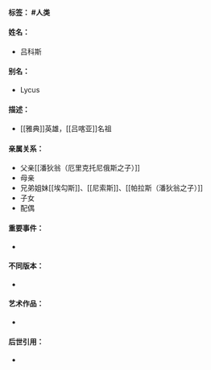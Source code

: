 #### 标签： #人类
#### 姓名：
- 吕科斯
#### 别名：
- Lycus
#### 描述：
- [[雅典]]英雄，[[吕喀亚]]名祖
#### 亲属关系：
- 父亲[[潘狄翁（厄里克托尼俄斯之子）]]
- 母亲
- 兄弟姐妹[[埃勾斯]]、[[尼索斯]]、[[帕拉斯（潘狄翁之子）]]
- 子女
- 配偶
#### 重要事件：
- 
#### 不同版本：
- 
#### 艺术作品：
- 
#### 后世引用：
- 